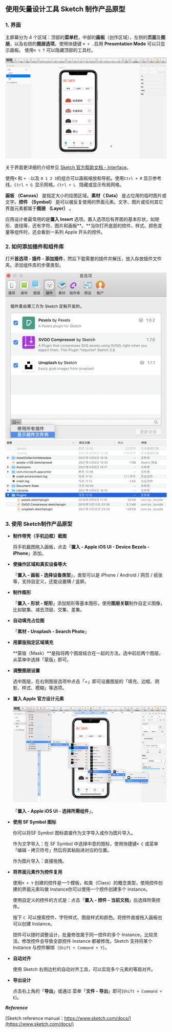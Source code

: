 ## 使用矢量设计工具 Sketch 制作产品原型

### 1. 界面

主屏幕分为 4 个区域：顶部的**菜单栏**，中部的**画板**（创作区域），左侧的**页面**及**图层**，以及右侧的**图层选项**。使用快捷键  `⌘ + .`启用 **Presentation Mode** 可以只显示画板。 使用`⌘ ⌥ T` 可以隐藏顶部的工具栏。

![Sketch Interface](images/sketch-interface.png)

关于界面更详细的介绍参见 [Sketch 官方帮助文档 - Interface](https://www.sketch.com/docs/the-interface/)。



使用`⌘` 和 `+ -`以及 `0 1 2 3`的组合可以画板缩放和导航。使用`Ctrl + R` 显示参考线，`Ctrl + G `显示网格，`Ctrl + L ` 隐藏或显示布局网格。 



**画板 （Canvas）** 是指定大小的绘图区域。**素材（ Data）** 是占位用的临时图片或文字。**控件 （Symbol）** 是可以被反复使用的界面元素。文字、图片或任何其它界面元素都属于**图层 （Layer）** 。

应用设计者最常用的是**置入 Insert** 选项。置入选项后有界面的基本形状，如矩形、直线等，还有字符、图片和画板**。**当你打开底部的控件、样式、颜色变量等组件时，还会看到一系列 Apple 开头的控件。



### 2. 如何添加插件和组件库

打开**首选项 - 插件 - 添加插件**，然后下载需要的插件并解压，放入存放插件文件夹。添加组件库的步骤类型。

<img src="images/addSketchPlugin.png" alt="image-20210412111336244"  />



<img src="images/Plugins_Sketch.png" alt="image-20210412111548564"/>



### 3. 使用 Sketch制作产品原型

- **制作带壳（手机边框）截图**

  将手机截图拖入画板，点击「**置入 - Apple iOS UI - Device Bezels - iPhone**」添加。

- **使操作区域和真实设备等大**

  「**置入 - 画板 - 选择设备类型**」，类型可以是 iPhone / Android / 网页 / 纸张等，支持自定义，还能设置横 / 竖屏。

- **制作图形**

  「**置入 - 形状 - 矩形**」添加矩形等基本图形，使用**图层关联**制作自定义图像，比如联集、减去顶层、交集、差集。

- **自动填充占位图**

  「**素材 - Unsplash - Search Photo**」

- **用蒙版指定区域填充**

  **蒙版（Mask）**是指将两个图层结合在一起的方法。选中前后两个图层，从菜单中选择「蒙版」即可。

- **调整图层设置**

  选中图层，在右侧图层选项中点击「+」即可设置图层的「填充、边框、阴影、样式、模糊」等选项。

- **置入 Apple 官方设计元素**

  ![Apple iOS UI](images/AppleiOSUI.png)

  「**置入 - Apple iOS UI - 选择所需组件**」。

  

- **使用 SF Symbol 图标**

  你可以将SF Symbol 图标直接作为文字导入或作为图片导入。

  作为文字导入：在 SF Symbol 中选择中意的图标，使用快捷键`⌘ C` 或菜单「编辑 - 拷贝符号」然后将其粘贴进对应的位置。

  作为图片导入：直接拖拽。

  

- **将界面元素作为控件复用**

  使用`⌘ + Y` 创建的控件是一个模板，和类（Class）的概念类型，使用控件创建的界面元素叫做 Instance你可以使用一个控件创建多个 Instance。

  使用自定义的控件的方式是：点击「**置入 - 控件 - 当前文档**」后选择所需控件。

  按下 `C `可以搜索控件、字符样式、图层样式和颜色。将控件直接拖入画板也可以创建 Instance。

  控件可以随时调整设计，批量修改属于同一控件的多个 Instance，比较灵活。修改控件会导致全部控件 Instance 都被修改。Sketch 支持将某个 Instance 与控件解绑（`Shift + Command + Y`）。

  

- **自动对齐**

  使用 Sketch 右侧边栏的自动对齐工具，可以实现多个元素的等距对齐。

  

- **导出设计**

  点击右上角的「**导出**」或通过 菜单「**文件 - 导出**」即可(`Shift + Command + E`)。

  

***Reference***

[Sketch reference manual：https://www.sketch.com/docs/](https://www.sketch.com/docs/)